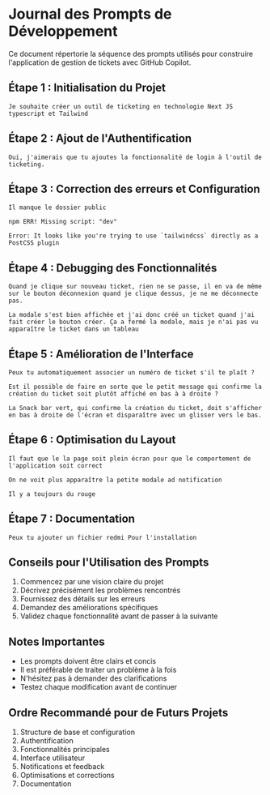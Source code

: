 # Journal des Prompts de Développement

Ce document répertorie la séquence des prompts utilisés pour construire l'application de gestion de tickets avec GitHub Copilot.

## Étape 1 : Initialisation du Projet

```
Je souhaite créer un outil de ticketing en technologie Next JS typescript et Tailwind
```

## Étape 2 : Ajout de l'Authentification

```
Oui, j'aimerais que tu ajoutes la fonctionnalité de login à l'outil de ticketing.
```

## Étape 3 : Correction des erreurs et Configuration

```
Il manque le dossier public
```

```
npm ERR! Missing script: "dev"
```

```
Error: It looks like you're trying to use `tailwindcss` directly as a PostCSS plugin
```

## Étape 4 : Debugging des Fonctionnalités

```
Quand je clique sur nouveau ticket, rien ne se passe, il en va de même sur le bouton déconnexion quand je clique dessus, je ne me déconnecte pas.
```

```
La modale s'est bien affichée et j'ai donc créé un ticket quand j'ai fait créer le bouton créer. Ça a fermé la modale, mais je n'ai pas vu apparaître le ticket dans un tableau
```

## Étape 5 : Amélioration de l'Interface

```
Peux tu automatiquement associer un numéro de ticket s'il te plaît ?
```

```
Est il possible de faire en sorte que le petit message qui confirme la création du ticket soit plutôt affiché en bas à à droite ?
```

```
La Snack bar vert, qui confirme la création du ticket, doit s'afficher en bas à droite de l'écran et disparaître avec un glisser vers le bas.
```

## Étape 6 : Optimisation du Layout

```
Il faut que le la page soit plein écran pour que le comportement de l'application soit correct
```

```
On ne voit plus apparaître la petite modale ad notification
```

```
Il y a toujours du rouge
```

## Étape 7 : Documentation

```
Peux tu ajouter un fichier redmi Pour l'installation
```

## Conseils pour l'Utilisation des Prompts

1. Commencez par une vision claire du projet
2. Décrivez précisément les problèmes rencontrés
3. Fournissez des détails sur les erreurs
4. Demandez des améliorations spécifiques
5. Validez chaque fonctionnalité avant de passer à la suivante

## Notes Importantes

- Les prompts doivent être clairs et concis
- Il est préférable de traiter un problème à la fois
- N'hésitez pas à demander des clarifications
- Testez chaque modification avant de continuer

## Ordre Recommandé pour de Futurs Projets

1. Structure de base et configuration
2. Authentification
3. Fonctionnalités principales
4. Interface utilisateur
5. Notifications et feedback
6. Optimisations et corrections
7. Documentation
